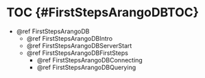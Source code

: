 TOC {#FirstStepsArangoDBTOC}
============================

- @ref FirstStepsArangoDB
  - @ref FirstStepsArangoDBIntro
  - @ref FirstStepsArangoDBServerStart
  - @ref FirstStepsArangoDBFirstSteps
    - @ref FirstStepsArangoDBConnecting
    - @ref FirstStepsArangoDBQuerying
